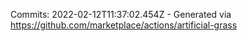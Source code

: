 Commits: 2022-02-12T11:37:02.454Z - Generated via https://github.com/marketplace/actions/artificial-grass
<br>
